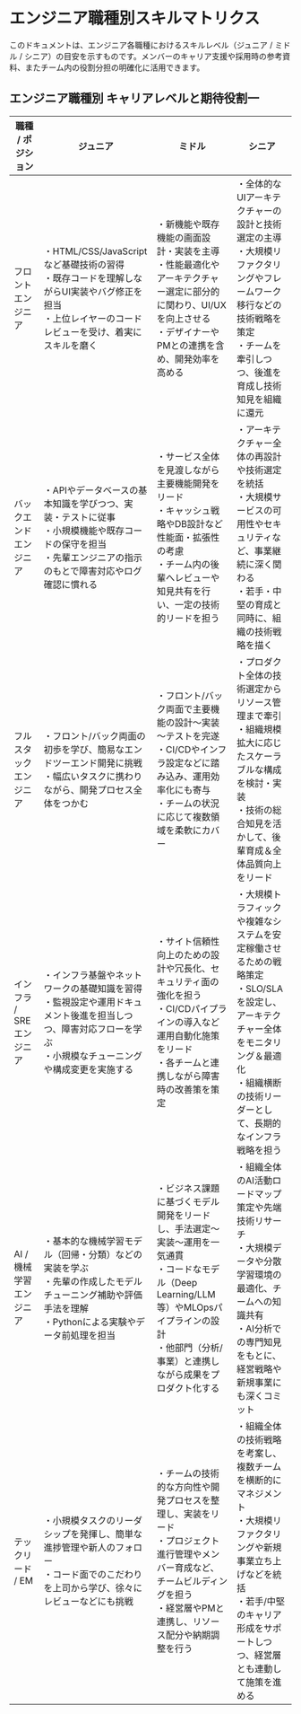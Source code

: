 # エンジニア職種別スキルマトリクス
このドキュメントは、エンジニア各職種におけるスキルレベル（ジュニア / ミドル / シニア）の目安を示すものです。メンバーのキャリア支援や採用時の参考資料、またチーム内の役割分担の明確化に活用できます。

## エンジニア職種別 キャリアレベルと期待役割一
| 職種 / ポジション | ジュニア | ミドル | シニア |
| ----- | ----- | ------ | ------ |
| フロントエンジニア | ・HTML/CSS/JavaScriptなど基礎技術の習得<br> ・既存コードを理解しながらUI実装やバグ修正を担当<br> ・上位レイヤーのコードレビューを受け、着実にスキルを磨く | ・新機能や既存機能の画面設計・実装を主導<br> ・性能最適化やアーキテクチャー選定に部分的に関わり、UI/UXを向上させる<br> ・デザイナーやPMとの連携を含め、開発効率を高める | ・全体的なUIアーキテクチャーの設計と技術選定の主導<br> ・大規模リファクタリングやフレームワーク移行などの技術戦略を策定<br> ・チームを牽引しつつ、後進を育成し技術知見を組織に還元 |
| バックエンドエンジニア | ・APIやデータベースの基本知識を学びつつ、実装・テストに従事<br> ・小規模機能や既存コードの保守を担当<br> ・先輩エンジニアの指示のもとで障害対応やログ確認に慣れる | ・サービス全体を見渡しながら主要機能開発をリード<br> ・キャッシュ戦略やDB設計など性能面・拡張性の考慮<br> ・チーム内の後輩へレビューや知見共有を行い、一定の技術的リードを担う | ・アーキテクチャー全体の再設計や技術選定を統括<br> ・大規模サービスの可用性やセキュリティなど、事業継続に深く関わる<br> ・若手・中堅の育成と同時に、組織の技術戦略を描く |
| フルスタックエンジニア | ・フロント/バック両面の初歩を学び、簡易なエンドツーエンド開発に挑戦<br> ・幅広いタスクに携わりながら、開発プロセス全体をつかむ | ・フロント/バック両面で主要機能の設計～実装～テストを完遂<br> ・CI/CDやインフラ設定などに踏み込み、運用効率化にも寄与<br> ・チームの状況に応じて複数領域を柔軟にカバー| ・プロダクト全体の技術選定からリソース管理まで牽引<br> ・組織規模拡大に応じたスケーラブルな構成を検討・実装<br> ・技術の総合知見を活かして、後輩育成＆全体品質向上をリード |
| インフラ / SREエンジニア | ・インフラ基盤やネットワークの基礎知識を習得<br> ・監視設定や運用ドキュメント後進を担当しつつ、障害対応フローを学ぶ<br> ・小規模なチューニングや構成変更を実施する | ・サイト信頼性向上のための設計や冗長化、セキュリティ面の強化を担う<br> ・CI/CDパイプラインの導入など運用自動化施策をリード<br> ・各チームと連携しながら障害時の改善策を策定 | ・大規模トラフィックや複雑なシステムを安定稼働させるための戦略策定<br> ・SLO/SLAを設定し、アーキテクチャー全体をモニタリング＆最適化<br> ・組織横断の技術リーダーとして、長期的なインフラ戦略を担う |
| AI / 機械学習エンジニア | ・基本的な機械学習モデル（回帰・分類）などの実装を学ぶ<br> ・先輩の作成したモデルチューニング補助や評価手法を理解<br> ・Pythonによる実験やデータ前処理を担当 | ・ビジネス課題に基づくモデル開発をリードし、手法選定～実装～運用を一気通貫<br> ・コードなモデル（Deep Learning/LLM等）やMLOpsパイプラインの設計<br> ・他部門（分析/事業）と連携しながら成果をプロダクト化する | ・組織全体のAI活動ロードマップ策定や先端技術リサーチ<br> ・大規模データや分散学習環境の最適化、チームへの知識共有<br> ・AI分析での専門知見をもとに、経営戦略や新規事業にも深くコミット |
| テックリード / EM | ・小規模タスクのリーダシップを発揮し、簡単な進捗管理や新人のフォロー<br> ・コード面でのこだわりを上司から学び、徐々にレビューなどにも挑戦 | ・チームの技術的な方向性や開発プロセスを整理し、実装をリード<br> ・プロジェクト進行管理やメンバー育成など、チームビルディングを担う<br> ・経営層やPMと連携し、リソース配分や納期調整を行う | ・組織全体の技術戦略を考案し、複数チームを横断的にマネジメント<br> ・大規模リファクタリングや新規事業立ち上げなどを統括<br> ・若手/中堅のキャリア形成をサポートしつつ、経営層とも連動して施策を進める | 

